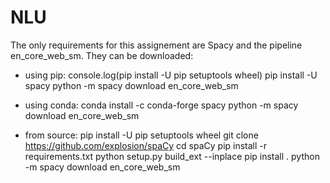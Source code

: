 # NLU

The only requirements for this assignement are Spacy and the pipeline en_core_web_sm. They can be downloaded:

- using pip:
  console.log(pip install -U pip setuptools wheel)
  pip install -U spacy
  python -m spacy download en_core_web_sm
  
- using conda:
  conda install -c conda-forge spacy
  python -m spacy download en_core_web_sm
  
- from source:
  pip install -U pip setuptools wheel
  git clone https://github.com/explosion/spaCy
  cd spaCy
  pip install -r requirements.txt
  python setup.py build_ext --inplace
  pip install .
  python -m spacy download en_core_web_sm

